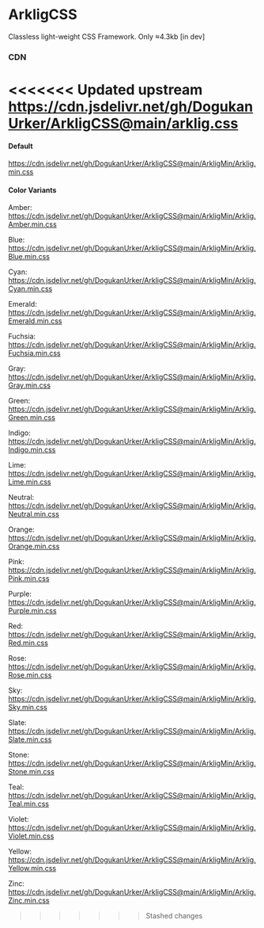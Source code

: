 # ArkligCSS

Classless light-weight CSS Framework. Only ≈4.3kb
[in dev]

### CDN

<<<<<<< Updated upstream
https://cdn.jsdelivr.net/gh/DogukanUrker/ArkligCSS@main/arklig.css
=======
#### Default

https://cdn.jsdelivr.net/gh/DogukanUrker/ArkligCSS@main/ArkligMin/Arklig.min.css

#### Color Variants

Amber: https://cdn.jsdelivr.net/gh/DogukanUrker/ArkligCSS@main/ArkligMin/Arklig.Amber.min.css

Blue: https://cdn.jsdelivr.net/gh/DogukanUrker/ArkligCSS@main/ArkligMin/Arklig.Blue.min.css

Cyan: https://cdn.jsdelivr.net/gh/DogukanUrker/ArkligCSS@main/ArkligMin/Arklig.Cyan.min.css

Emerald: https://cdn.jsdelivr.net/gh/DogukanUrker/ArkligCSS@main/ArkligMin/Arklig.Emerald.min.css

Fuchsia: https://cdn.jsdelivr.net/gh/DogukanUrker/ArkligCSS@main/ArkligMin/Arklig.Fuchsia.min.css

Gray: https://cdn.jsdelivr.net/gh/DogukanUrker/ArkligCSS@main/ArkligMin/Arklig.Gray.min.css

Green: https://cdn.jsdelivr.net/gh/DogukanUrker/ArkligCSS@main/ArkligMin/Arklig.Green.min.css

Indigo: https://cdn.jsdelivr.net/gh/DogukanUrker/ArkligCSS@main/ArkligMin/Arklig.Indigo.min.css

Lime: https://cdn.jsdelivr.net/gh/DogukanUrker/ArkligCSS@main/ArkligMin/Arklig.Lime.min.css

Neutral: https://cdn.jsdelivr.net/gh/DogukanUrker/ArkligCSS@main/ArkligMin/Arklig.Neutral.min.css

Orange: https://cdn.jsdelivr.net/gh/DogukanUrker/ArkligCSS@main/ArkligMin/Arklig.Orange.min.css

Pink: https://cdn.jsdelivr.net/gh/DogukanUrker/ArkligCSS@main/ArkligMin/Arklig.Pink.min.css

Purple: https://cdn.jsdelivr.net/gh/DogukanUrker/ArkligCSS@main/ArkligMin/Arklig.Purple.min.css

Red: https://cdn.jsdelivr.net/gh/DogukanUrker/ArkligCSS@main/ArkligMin/Arklig.Red.min.css

Rose: https://cdn.jsdelivr.net/gh/DogukanUrker/ArkligCSS@main/ArkligMin/Arklig.Rose.min.css

Sky: https://cdn.jsdelivr.net/gh/DogukanUrker/ArkligCSS@main/ArkligMin/Arklig.Sky.min.css

Slate: https://cdn.jsdelivr.net/gh/DogukanUrker/ArkligCSS@main/ArkligMin/Arklig.Slate.min.css

Stone: https://cdn.jsdelivr.net/gh/DogukanUrker/ArkligCSS@main/ArkligMin/Arklig.Stone.min.css

Teal: https://cdn.jsdelivr.net/gh/DogukanUrker/ArkligCSS@main/ArkligMin/Arklig.Teal.min.css

Violet: https://cdn.jsdelivr.net/gh/DogukanUrker/ArkligCSS@main/ArkligMin/Arklig.Violet.min.css

Yellow: https://cdn.jsdelivr.net/gh/DogukanUrker/ArkligCSS@main/ArkligMin/Arklig.Yellow.min.css

Zinc: https://cdn.jsdelivr.net/gh/DogukanUrker/ArkligCSS@main/ArkligMin/Arklig.Zinc.min.css
>>>>>>> Stashed changes
